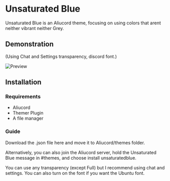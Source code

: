 # Unsaturated Blue
Unsaturated Blue is an Aliucord theme, focusing on using colors that arent neither vibrant neither Grey.

## Demonstration
(Using Chat and Settings transparency, discord font.)

![Preview](https://gitlab.com/aliucordthemes/discordish-blue/-/raw/main/Demonstration/Sans_titre_63_20230802162739.png?ref_type=heads)

## Installation



### Requirements
- Aliucord
- Themer Plugin
- A file manager

### Guide
Download the .json file here and move it to Aliucord/themes folder.

Alternatively, you can also join the Aliucord server, hold the Unsaturated Blue message in #themes, and choose install unsaturatedblue.

You can use any transparency (except Full) but I recommend using chat and settings. You can also turn on the font if you want the Ubuntu font.
